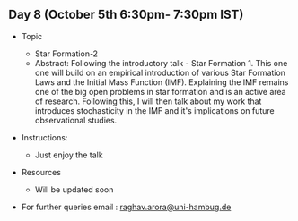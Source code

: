 ## Day 8 (October 5th 6:30pm- 7:30pm IST)
* Topic
  * Star Formation-2
  * Abstract: Following the introductory talk - Star Formation 1. This one one will build on an empirical introduction of various Star Formation Laws and the     Initial Mass Function (IMF). Explaining the IMF remains one of the big open problems in star formation and is an active area of research. Following this, I will then talk about my work that introduces stochasticity in the IMF and it's implications on future observational studies.
  
* Instructions:
  * Just enjoy the talk
* Resources
  * Will be updated soon
  
* For further queries email : raghav.arora@uni-hambug.de

